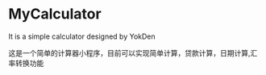# MyCalculator
It is a simple calculator designed by YokDen  

这是一个简单的计算器小程序，目前可以实现简单计算，贷款计算，日期计算,汇率转换功能  



